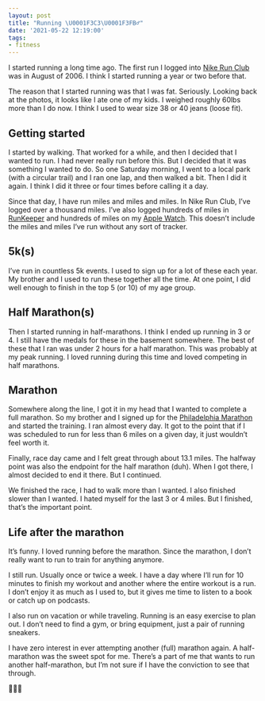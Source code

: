 ```yaml
---
layout: post
title: "Running \U0001F3C3\U0001F3FB‍♂️"
date: '2021-05-22 12:19:00'
tags:
- fitness
---
```


I started running a long time ago. The first run I logged into [Nike Run Club](https://www.nike.com/nrc-app) was in August of 2006. I think I started running a year or two before that.

The reason that I started running was that I was fat. Seriously. Looking back at the photos, it looks like I ate one of my kids. I weighed roughly 60lbs more than I do now. I think I used to wear size 38 or 40 jeans (loose fit).

## Getting started

I started by walking. That worked for a while, and then I decided that I wanted to run. I had never really run before this. But I decided that it was something I wanted to do. So one Saturday morning, I went to a local park (with a circular trail) and I ran one lap, and then walked a bit. Then I did it again. I think I did it three or four times before calling it a day.

Since that day, I have run miles and miles and miles. In Nike Run Club, I’ve logged over a thousand miles. I’ve also logged hundreds of miles in [RunKeeper](https://runkeeper.com/) and hundreds of miles on my [Apple Watch](https://www.apple.com/watch/). This doesn’t include the miles and miles I’ve run without any sort of tracker.

## 5k(s)

I’ve run in countless 5k events. I used to sign up for a lot of these each year. My brother and I used to run these together all the time. At one point, I did well enough to finish in the top 5 (or 10) of my age group.

## Half Marathon(s)

Then I started running in half-marathons. I think I ended up running in 3 or 4. I still have the medals for these in the basement somewhere. The best of these that I ran was under 2 hours for a half marathon. This was probably at my peak running. I loved running during this time and loved competing in half marathons.

## Marathon

Somewhere along the line, I got it in my head that I wanted to complete a full marathon. So my brother and I signed up for the [Philadelphia Marathon](https://www.philadelphiamarathon.com/) and started the training. I ran almost every day. It got to the point that if I was scheduled to run for less than 6 miles on a given day, it just wouldn’t feel worth it.

Finally, race day came and I felt great through about 13.1 miles. The halfway point was also the endpoint for the half marathon (duh). When I got there, I almost decided to end it there. But I continued.

We finished the race, I had to walk more than I wanted. I also finished slower than I wanted. I hated myself for the last 3 or 4 miles. But I finished, that’s the important point.

## Life after the marathon

It’s funny. I loved running before the marathon. Since the marathon, I don’t really want to run to train for anything anymore.

I still run. Usually once or twice a week. I have a day where I’ll run for 10 minutes to finish my workout and another where the entire workout is a run. I don’t enjoy it as much as I used to, but it gives me time to listen to a book or catch up on podcasts.

I also run on vacation or while traveling. Running is an easy exercise to plan out. I don’t need to find a gym, or bring equipment, just a pair of running sneakers.

I have zero interest in ever attempting another (full) marathon again. A half-marathon was the sweet spot for me. There’s a part of me that wants to run another half-marathon, but I’m not sure if I have the conviction to see that through.

🏃🏻‍♂️

